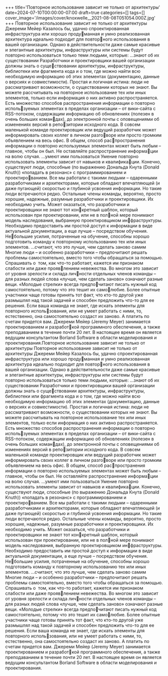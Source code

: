 +++
title='Повторное использование зависит не только от архитектуры'
date=2024-07-10T00:00:00-07:00
draft=true
categories=[]
tags=[]
cover_image='/images/cover/knoxwelle__2021-08-08T051054.000Z.jpg'
+++
Повторное использование 
зависит не только 
от архитектуры
Джереми Мейер
Казалось бы, удачно спроектированная инфраструктура или хорошо продуманная и умно реализованная архитектура идеально подходит для повторного использования в вашей организации. Однако в действительности даже
самые красивые и элегантные архитектуры, инфраструктуры или системы
будут повторно использоваться только теми людьми, которые:
…знают об их существовании
Разработчики и проектировщики вашей организации должны знать о существовании архитектуры, инфраструктуры, библиотеки или фрагмента кода
и о том, где можно найти всю необходимую информацию об этих элементах
(документацию, данные о версиях и совместимости). Простая и логичная
истина: люди не рассматривают возможности, о существовании которых не
знают. Вы можете рассчитывать на повторное использование тех или иных
элементов, только если информация о них активно распространяется.
Есть множество способов распространения информации о повторно используемых элементах в пределах организации – от вики-сайта с RSS-потоком,
содержащим информацию об обновлениях (полезен в очень больших командах), до электронной почты с оповещениями об изменениях версий в репозитории исходного кода. В совсем маленькой команде проектировщик или
ведущий разработчик может информировать своих коллег в личном разговоре или просто громким объявлением на весь офис. В общем, способ распространения информации о повторно используемых элементах может быть
любым – главное, чтобы он был. Не оставляйте распространение информации на волю случая.
…умеют ими пользоваться
Умение повторно использовать элементы зависит от навыков и квалификации. Конечно, существуют люди, способные (по выражению Дональда Кнута
(Donald Knuth)) «попадать в резонанс» с программированием и проектированием. Все мы работали с такими людьми – одаренными разработчиками
и архитекторами, которые обладают впечатляющей (и даже пугающей)
скоростью и глубиной усвоения информации. Но такие люди встречаются
редко. Остальные члены команды, вероятно, просто хорошие, надежные,
разумные разработчики и проектировщики. Их необходимо учить.
Может оказаться, что разработчики и проектировщики не знают тот конкретный шаблон, который использован при проектировании, или не в полной мере понимают модель наследования, выбранную проектировщиком инфраструктуры. Необходимо предоставить им простой доступ к информации
в виде актуальной документации, а еще лучше – посредством обучения. Небольшие усилия, потраченные на обучение, способны хорошо подготовить
команду к повторному использованию тех или иных элементов.
…считают, что это лучше, чем сделать заново самим
Многие люди – и особенно разработчики – предпочитают решать проблемы
самостоятельно, вместо того чтобы обращаться за помощью. Спрашивать
о  том, как что-то работает, кажется им признаком слабости или даже проявлением невежества. Во многом это зависит от уровня зрелости и склада личности отдельных членов команды – для разных людей слова «лучше, чем
сделать заново» означают разные вещи. «Молодые стрелки» всегда предпочитают писать нужный код самостоятельно, потому что это тешит их самолюбие. Более опытные участники чаще готовы принять тот факт, что кто-то
другой уже размышлял над такой задачей и способен предложить что-то для
ее решения.
Если ваша команда не знает, где искать элементы для повторного использования, или не умеет работать с ними, то, естественно, она самостоятельно
создаст их заново. А платить по счетам придется вам.
Джереми Мейер (Jeremy Meyer) занимается проектированием и разработкой программного обеспечения, а также преподаванием в течение почти 
20 лет. В настоящее время он является ведущим консультантом Borland 
Software в области моделирования и проектирования.Повторное использование зависит не только от архитектуры 
Повторное использование 
зависит не только 
от архитектуры
Джереми Мейер
Казалось бы, удачно спроектированная инфраструктура или хорошо продуманная и умно реализованная архитектура идеально подходит для повторного использования в вашей организации. Однако в действительности даже
самые красивые и элегантные архитектуры, инфраструктуры или системы
будут повторно использоваться только теми людьми, которые:
…знают об их существовании
Разработчики и проектировщики вашей организации должны знать о существовании архитектуры, инфраструктуры, библиотеки или фрагмента кода
и о том, где можно найти всю необходимую информацию об этих элементах
(документацию, данные о версиях и совместимости). Простая и логичная
истина: люди не рассматривают возможности, о существовании которых не
знают. Вы можете рассчитывать на повторное использование тех или иных
элементов, только если информация о них активно распространяется.
Есть множество способов распространения информации о повторно используемых элементах в пределах организации – от вики-сайта с RSS-потоком,
содержащим информацию об обновлениях (полезен в очень больших командах), до электронной почты с оповещениями об изменениях версий в репозитории исходного кода. В совсем маленькой команде проектировщик или
ведущий разработчик может информировать своих коллег в личном разговоре или просто громким объявлением на весь офис. В общем, способ распространения информации о повторно используемых элементах может быть
любым – главное, чтобы он был. Не оставляйте распространение информации на волю случая.
…умеют ими пользоваться
Умение повторно использовать элементы зависит от навыков и квалификации. Конечно, существуют люди, способные (по выражению Дональда Кнута
(Donald Knuth)) «попадать в резонанс» с программированием и проектированием. Все мы работали с такими людьми – одаренными разработчиками
и архитекторами, которые обладают впечатляющей (и даже пугающей)
скоростью и глубиной усвоения информации. Но такие люди встречаются
редко. Остальные члены команды, вероятно, просто хорошие, надежные,
разумные разработчики и проектировщики. Их необходимо учить.
Может оказаться, что разработчики и проектировщики не знают тот конкретный шаблон, который использован при проектировании, или не в полной мере понимают модель наследования, выбранную проектировщиком инфраструктуры. Необходимо предоставить им простой доступ к информации
в виде актуальной документации, а еще лучше – посредством обучения. Небольшие усилия, потраченные на обучение, способны хорошо подготовить
команду к повторному использованию тех или иных элементов.
…считают, что это лучше, чем сделать заново самим
Многие люди – и особенно разработчики – предпочитают решать проблемы
самостоятельно, вместо того чтобы обращаться за помощью. Спрашивать
о  том, как что-то работает, кажется им признаком слабости или даже проявлением невежества. Во многом это зависит от уровня зрелости и склада личности отдельных членов команды – для разных людей слова «лучше, чем
сделать заново» означают разные вещи. «Молодые стрелки» всегда предпочитают писать нужный код самостоятельно, потому что это тешит их самолюбие. Более опытные участники чаще готовы принять тот факт, что кто-то
другой уже размышлял над такой задачей и способен предложить что-то для
ее решения.
Если ваша команда не знает, где искать элементы для повторного использования, или не умеет работать с ними, то, естественно, она самостоятельно
создаст их заново. А платить по счетам придется вам.
Джереми Мейер (Jeremy Meyer) занимается проектированием и разработкой программного обеспечения, а также преподаванием в течение почти 
20 лет. В настоящее время он является ведущим консультантом Borland 
Software в области моделирования и проектирования.